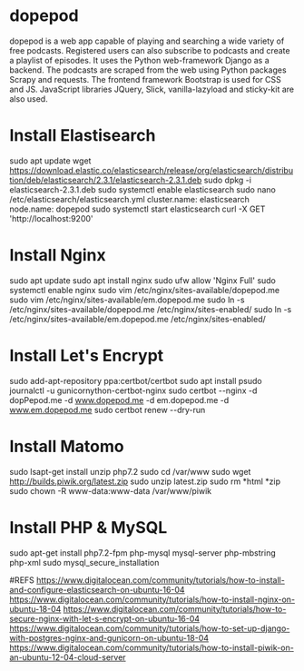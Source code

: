 # dopepod

dopepod is a web app capable of playing and searching a wide variety of free podcasts. Registered users can also subscribe to podcasts and create a playlist of episodes. It uses the Python web-framework Django as a backend. The podcasts are scraped from the web using Python packages Scrapy and requests. The frontend framework Bootstrap is used for CSS and JS. JavaScript libraries JQuery, Slick, vanilla-lazyload and sticky-kit are also used.

# Install Elastisearch

sudo apt update
wget https://download.elastic.co/elasticsearch/release/org/elasticsearch/distribution/deb/elasticsearch/2.3.1/elasticsearch-2.3.1.deb
sudo dpkg -i elasticsearch-2.3.1.deb
sudo systemctl enable elasticsearch
sudo nano /etc/elasticsearch/elasticsearch.yml
cluster.name: elasticsearch
node.name: dopepod
sudo systemctl start elasticsearch
curl -X GET 'http://localhost:9200'

# Install Nginx

sudo apt update
sudo apt install nginx
sudo ufw allow 'Nginx Full'
sudo systemctl enable nginx
sudo vim /etc/nginx/sites-available/dopepod.me
sudo vim /etc/nginx/sites-available/em.dopepod.me
sudo ln -s /etc/nginx/sites-available/dopepod.me /etc/nginx/sites-enabled/
sudo ln -s /etc/nginx/sites-available/em.dopepod.me /etc/nginx/sites-enabled/

# Install Let's Encrypt

sudo add-apt-repository ppa:certbot/certbot
sudo apt install psudo journalctl -u gunicornython-certbot-nginx
sudo certbot --nginx -d dopPepod.me -d www.dopepod.me -d em.dopepod.me -d www.em.dopepod.me
sudo certbot renew --dry-run

# Install Matomo

sudo lsapt-get install unzip php7.2
sudo cd /var/www
sudo wget http://builds.piwik.org/latest.zip
sudo unzip latest.zip
sudo rm *html *zip
sudo chown -R www-data:www-data /var/www/piwik

# Install PHP & MySQL

sudo apt-get install php7.2-fpm php-mysql mysql-server php-mbstring php-xml
sudo mysql_secure_installation

#REFS
https://www.digitalocean.com/community/tutorials/how-to-install-and-configure-elasticsearch-on-ubuntu-16-04
https://www.digitalocean.com/community/tutorials/how-to-install-nginx-on-ubuntu-18-04
https://www.digitalocean.com/community/tutorials/how-to-secure-nginx-with-let-s-encrypt-on-ubuntu-16-04
https://www.digitalocean.com/community/tutorials/how-to-set-up-django-with-postgres-nginx-and-gunicorn-on-ubuntu-18-04  
https://www.digitalocean.com/community/tutorials/how-to-install-piwik-on-an-ubuntu-12-04-cloud-server
